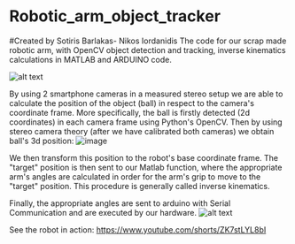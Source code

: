 # Robotic_arm_object_tracker
#Created by Sotiris Barlakas- Nikos Iordanidis
The code for our scrap made robotic arm, with OpenCV object detection and tracking, inverse kinematics calculations in MATLAB and ARDUINO code.

![alt text](https://github.com/sotosbarl/Robotic_arm_classifier/blob/main/robotic_arm.png)

By using 2 smartphone cameras in a measured stereo setup we are able to calculate the position of the object (ball) in respect to the camera's coordinate frame.
More specifically, the ball is firstly detected (2d coordinates) in each camera frame using Python's OpenCV. Then by using stereo camera theory (after we have calibrated both cameras) we obtain ball's 3d position:
![image](https://user-images.githubusercontent.com/57687239/178118958-7db67451-61b0-4c04-b831-62596bfb4059.png)

We then transform this position to the robot's base coordinate frame. The "target" position is then sent to our Matlab function, where the appropriate arm's angles are calculated in order for the arm's grip to move to the "target" position. This procedure is generally called inverse kinematics. 

Finally, the appropriate angles are sent to arduino with Serial Communication and are executed by our hardware.
![alt text](https://github.com/sotosbarl/Robotic_arm_classifier/blob/main/Project%20Workflow.png)

See the robot in action: 
https://www.youtube.com/shorts/ZK7stLYL8bI

